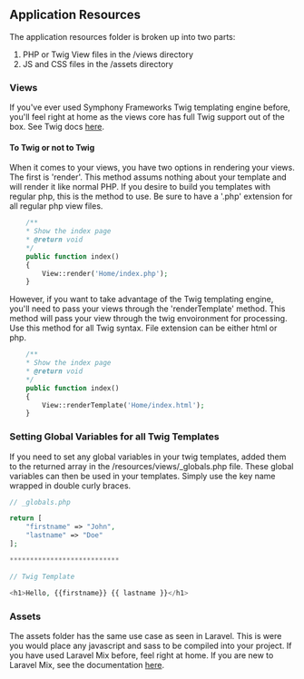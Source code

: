 ## Application Resources

The application resources folder is broken up into two parts:
1. PHP or Twig View files in the /views directory
2. JS and CSS files in the /assets directory

### Views

If you've ever used Symphony Frameworks Twig templating engine before, you'll feel right at home as the views core has full Twig support out of the box.
See Twig docs [here](https://twig.symfony.com/).

#### To Twig or not to Twig

When it comes to your views, you have two options in rendering your views. The first is 'render'. This method assums nothing about your template and will 
render it like normal PHP. If you desire to build you templates with regular php, this is the method to use. Be sure to have a '.php' extension for all regular 
php view files.
```php
    /**
    * Show the index page
    * @return void
    */
    public function index()
    {
        View::render('Home/index.php');
    }
```

However, if you want to take advantage of the Twig templating engine, you'll need to pass your views through the 'renderTemplate' method. This method will pass 
your view through the twig envoironment for processing. Use this method for all Twig syntax. File extension can be either html or php. 

```php
    /**
    * Show the index page
    * @return void
    */
    public function index()
    {
        View::renderTemplate('Home/index.html');
    }
```

### Setting Global Variables for all Twig Templates

If you need to set any global variables in your twig templates, added them to the returned array in the /resources/views/\_globals.php file. These global variables can 
then be used in your templates. Simply use the key name wrapped in double curly braces.

```php
// _globals.php

return [
    "firstname" => "John",
    "lastname" => "Doe"
];

***************************

// Twig Template

<h1>Hello, {{firstname}} {{ lastname }}</h1>
```

### Assets

The assets folder has the same use case as seen in Laravel. This is were you would place any javascript and sass to be compiled into your project. 
If you have used Laravel Mix before, feel right at home. If you are new to Laravel Mix, see the documentation [here](https://laravel.com/docs/5.5/mix).